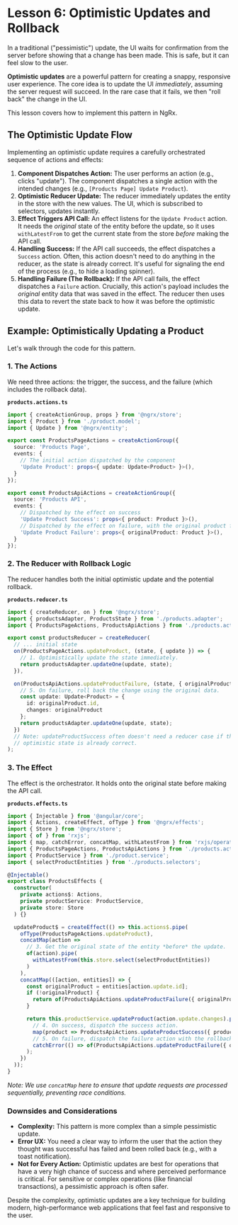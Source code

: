 # Lesson 6: Optimistic Updates and Rollback

In a traditional ("pessimistic") update, the UI waits for confirmation from the server before showing that a change has been made. This is safe, but it can feel slow to the user.

**Optimistic updates** are a powerful pattern for creating a snappy, responsive user experience. The core idea is to update the UI *immediately*, assuming the server request will succeed. In the rare case that it fails, we then "roll back" the change in the UI.

This lesson covers how to implement this pattern in NgRx.

## The Optimistic Update Flow

Implementing an optimistic update requires a carefully orchestrated sequence of actions and effects:

1.  **Component Dispatches Action:** The user performs an action (e.g., clicks "update"). The component dispatches a single action with the intended changes (e.g., `[Products Page] Update Product`).
2.  **Optimistic Reducer Update:** The reducer immediately updates the entity in the store with the new values. The UI, which is subscribed to selectors, updates instantly.
3.  **Effect Triggers API Call:** An effect listens for the `Update Product` action. It needs the *original* state of the entity before the update, so it uses `withLatestFrom` to get the current state from the store *before* making the API call.
4.  **Handling Success:** If the API call succeeds, the effect dispatches a `Success` action. Often, this action doesn't need to do anything in the reducer, as the state is already correct. It's useful for signaling the end of the process (e.g., to hide a loading spinner).
5.  **Handling Failure (The Rollback):** If the API call fails, the effect dispatches a `Failure` action. Crucially, this action's payload includes the *original* entity data that was saved in the effect. The reducer then uses this data to revert the state back to how it was before the optimistic update.

## Example: Optimistically Updating a Product

Let's walk through the code for this pattern.

### 1. The Actions

We need three actions: the trigger, the success, and the failure (which includes the rollback data).

**`products.actions.ts`**
```typescript
import { createActionGroup, props } from '@ngrx/store';
import { Product } from './product.model';
import { Update } from '@ngrx/entity';

export const ProductsPageActions = createActionGroup({
  source: 'Products Page',
  events: {
    // The initial action dispatched by the component
    'Update Product': props<{ update: Update<Product> }>(),
  }
});

export const ProductsApiActions = createActionGroup({
  source: 'Products API',
  events: {
    // Dispatched by the effect on success
    'Update Product Success': props<{ product: Product }>(),
    // Dispatched by the effect on failure, with the original product for rollback
    'Update Product Failure': props<{ originalProduct: Product }>(),
  }
});
```

### 2. The Reducer with Rollback Logic

The reducer handles both the initial optimistic update and the potential rollback.

**`products.reducer.ts`**
```typescript
import { createReducer, on } from '@ngrx/store';
import { productsAdapter, ProductsState } from './products.adapter';
import { ProductsPageActions, ProductsApiActions } from './products.actions';

export const productsReducer = createReducer(
  // ... initial state
  on(ProductsPageActions.updateProduct, (state, { update }) => {
    // 1. Optimistically update the state immediately.
    return productsAdapter.updateOne(update, state);
  }),

  on(ProductsApiActions.updateProductFailure, (state, { originalProduct }) => {
    // 5. On failure, roll back the change using the original data.
    const update: Update<Product> = {
      id: originalProduct.id,
      changes: originalProduct
    };
    return productsAdapter.updateOne(update, state);
  })
  // Note: updateProductSuccess often doesn't need a reducer case if the
  // optimistic state is already correct.
);
```

### 3. The Effect

The effect is the orchestrator. It holds onto the original state before making the API call.

**`products.effects.ts`**
```typescript
import { Injectable } from '@angular/core';
import { Actions, createEffect, ofType } from '@ngrx/effects';
import { Store } from '@ngrx/store';
import { of } from 'rxjs';
import { map, catchError, concatMap, withLatestFrom } from 'rxjs/operators';
import { ProductsPageActions, ProductsApiActions } from './products.actions';
import { ProductService } from './product.service';
import { selectProductEntities } from './products.selectors';

@Injectable()
export class ProductsEffects {
  constructor(
    private actions$: Actions,
    private productService: ProductService,
    private store: Store
  ) {}

  updateProduct$ = createEffect(() => this.actions$.pipe(
    ofType(ProductsPageActions.updateProduct),
    concatMap(action =>
      // 3. Get the original state of the entity *before* the update.
      of(action).pipe(
        withLatestFrom(this.store.select(selectProductEntities))
      )
    ),
    concatMap(([action, entities]) => {
      const originalProduct = entities[action.update.id];
      if (!originalProduct) {
        return of(ProductsApiActions.updateProductFailure({ originalProduct: {} as Product }));
      }

      return this.productService.updateProduct(action.update.changes).pipe(
        // 4. On success, dispatch the success action.
        map(product => ProductsApiActions.updateProductSuccess({ product })),
        // 5. On failure, dispatch the failure action with the rollback data.
        catchError(() => of(ProductsApiActions.updateProductFailure({ originalProduct })))
      );
    })
  ));
}
```
*Note: We use `concatMap` here to ensure that update requests are processed sequentially, preventing race conditions.*

### Downsides and Considerations

-   **Complexity:** This pattern is more complex than a simple pessimistic update.
-   **Error UX:** You need a clear way to inform the user that the action they thought was successful has failed and been rolled back (e.g., with a toast notification).
-   **Not for Every Action:** Optimistic updates are best for operations that have a very high chance of success and where perceived performance is critical. For sensitive or complex operations (like financial transactions), a pessimistic approach is often safer.

Despite the complexity, optimistic updates are a key technique for building modern, high-performance web applications that feel fast and responsive to the user.